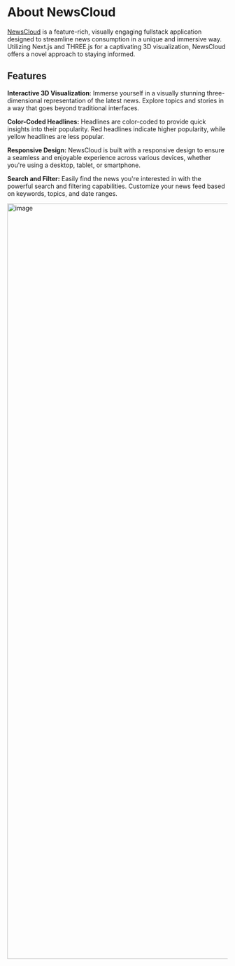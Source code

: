 # About NewsCloud
[NewsCloud](https://news-cloud-v2.vercel.app/) is a feature-rich, visually engaging fullstack application designed to streamline news consumption in a unique and immersive way. Utilizing Next.js and THREE.js for a captivating 3D visualization, NewsCloud offers a novel approach to staying informed.

## Features
**Interactive 3D Visualization**: Immerse yourself in a visually stunning three-dimensional representation of the latest news. Explore topics and stories in a way that goes beyond traditional interfaces.

**Color-Coded Headlines:** Headlines are color-coded to provide quick insights into their popularity. Red headlines indicate higher popularity, while yellow headlines are less popular.

**Responsive Design:** NewsCloud is built with a responsive design to ensure a seamless and enjoyable experience across various devices, whether you're using a desktop, tablet, or smartphone.

**Search and Filter:** Easily find the news you're interested in with the powerful search and filtering capabilities. Customize your news feed based on keywords, topics, and date ranges.

<img width="1722" alt="image" src="https://github.com/EeshitaDayani/NewsCloud_v2/assets/67639679/e4a3cbdf-7d68-4d5a-beae-adeeb498999d">
